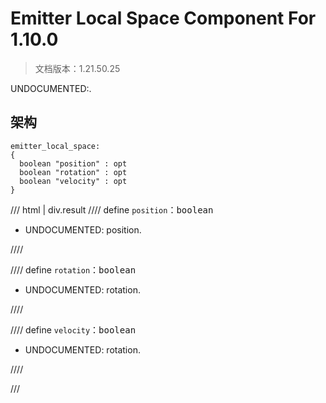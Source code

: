 # Emitter Local Space Component For 1.10.0

> 文档版本：1.21.50.25

UNDOCUMENTED:.

## 架构

```mcschema
emitter_local_space:
{
  boolean "position" : opt
  boolean "rotation" : opt
  boolean "velocity" : opt
}

```

/// html | div.result
//// define
`position`：<samp>boolean</samp>

- UNDOCUMENTED: position.


////


//// define
`rotation`：<samp>boolean</samp>

- UNDOCUMENTED: rotation.


////


//// define
`velocity`：<samp>boolean</samp>

- UNDOCUMENTED: rotation.


////


///

